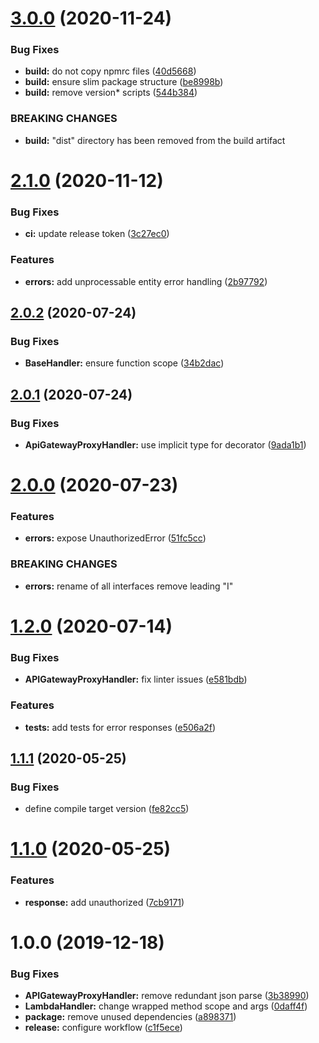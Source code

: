 # [3.0.0](https://github.com/enter-at/node-aws-lambda-handlers/compare/v2.1.0...v3.0.0) (2020-11-24)


### Bug Fixes

* **build:** do not copy npmrc files ([40d5668](https://github.com/enter-at/node-aws-lambda-handlers/commit/40d566818104060d13cf029044b6294c4d34bd80))
* **build:** ensure slim package structure ([be8998b](https://github.com/enter-at/node-aws-lambda-handlers/commit/be8998b160433c52dfa7d877cba60e2f1ed6e698))
* **build:** remove version* scripts ([544b384](https://github.com/enter-at/node-aws-lambda-handlers/commit/544b384b899a30c6650091bd31c3f49909fa1afd))


### BREAKING CHANGES

* **build:** "dist" directory has been removed from the build artifact

# [2.1.0](https://github.com/enter-at/node-aws-lambda-handlers/compare/v2.0.2...v2.1.0) (2020-11-12)


### Bug Fixes

* **ci:** update release token ([3c27ec0](https://github.com/enter-at/node-aws-lambda-handlers/commit/3c27ec0e45ac84ffca9ce93264b373577c10a54c))


### Features

* **errors:** add unprocessable entity error handling ([2b97792](https://github.com/enter-at/node-aws-lambda-handlers/commit/2b97792ba18667214d910452c513472eb91681ed))

## [2.0.2](https://github.com/enter-at/node-aws-lambda-handlers/compare/v2.0.1...v2.0.2) (2020-07-24)


### Bug Fixes

* **BaseHandler:** ensure function scope ([34b2dac](https://github.com/enter-at/node-aws-lambda-handlers/commit/34b2dacac1961cdaa56c3db2c027883cf49d8474))

## [2.0.1](https://github.com/enter-at/node-aws-lambda-handlers/compare/v2.0.0...v2.0.1) (2020-07-24)


### Bug Fixes

* **ApiGatewayProxyHandler:** use implicit type for decorator ([9ada1b1](https://github.com/enter-at/node-aws-lambda-handlers/commit/9ada1b1c1e07b0dc9e8359d3486289f0af96e6c0))

# [2.0.0](https://github.com/enter-at/node-aws-lambda-handlers/compare/v1.2.0...v2.0.0) (2020-07-23)


### Features

* **errors:** expose UnauthorizedError ([51fc5cc](https://github.com/enter-at/node-aws-lambda-handlers/commit/51fc5cc2b68ee3831b0b8d1a0310521e46283ac5))


### BREAKING CHANGES

* **errors:** rename of all interfaces remove leading "I"

# [1.2.0](https://github.com/enter-at/node-aws-lambda-handlers/compare/v1.1.1...v1.2.0) (2020-07-14)


### Bug Fixes

* **APIGatewayProxyHandler:** fix linter issues ([e581bdb](https://github.com/enter-at/node-aws-lambda-handlers/commit/e581bdbec70d4d48e5c67b6240d79d2017192fb9))


### Features

* **tests:** add tests for error responses ([e506a2f](https://github.com/enter-at/node-aws-lambda-handlers/commit/e506a2ffd712cacb2e3c6c2cd8674a7815909702))

## [1.1.1](https://github.com/enter-at/aws-node/compare/v1.1.0...v1.1.1) (2020-05-25)


### Bug Fixes

* define compile target version ([fe82cc5](https://github.com/enter-at/aws-node/commit/fe82cc52cb72744b4fc815e4a3b6163a7880b421))

# [1.1.0](https://github.com/enter-at/aws-node/compare/v1.0.0...v1.1.0) (2020-05-25)


### Features

* **response:** add unauthorized ([7cb9171](https://github.com/enter-at/aws-node/commit/7cb91716dbb514142b407d999141695a61b9ceae))

# 1.0.0 (2019-12-18)


### Bug Fixes

* **APIGatewayProxyHandler:** remove redundant json parse ([3b38990](https://github.com/enter-at/aws-node/commit/3b38990a95108dd6b09c0f8dfb80580a1b7e7d7e))
* **LambdaHandler:** change wrapped method scope and args ([0daff4f](https://github.com/enter-at/aws-node/commit/0daff4f27ba9c061539803b06cacb0a3013c1258))
* **package:** remove unused dependencies ([a898371](https://github.com/enter-at/aws-node/commit/a8983714d7e50eb53956afb97332c8f59419eee8))
* **release:** configure workflow ([c1f5ece](https://github.com/enter-at/aws-node/commit/c1f5eceb932947a31e7b239154f60b2929589b6c))
